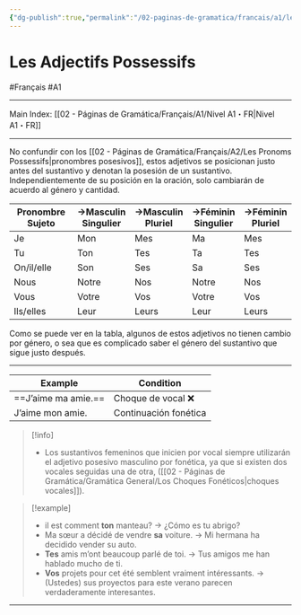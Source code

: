 ```yaml
---
{"dg-publish":true,"permalink":"/02-paginas-de-gramatica/francais/a1/les-adjectifs-possessifs/"}
---
```


# Les Adjectifs Possessifs
#Français #A1
___
Main Index: [[02 - Páginas de Gramática/Français/A1/Nivel A1・FR\|Nivel A1・FR]]
___
No confundir con los [[02 - Páginas de Gramática/Français/A2/Les Pronoms Possessifs\|pronombres posesivos]], estos adjetivos se posicionan justo antes del sustantivo y denotan la posesión de un sustantivo. Independientemente de su posición en la oración, solo cambiarán de acuerdo al género y cantidad.

| Pronombre Sujeto | →Masculin  <br>Singulier | →Masculin  <br>Pluriel | →Féminin  <br>Singulier | →Féminin  <br>Pluriel |
| ---------------- | ------------------------ | ---------------------- | ----------------------- | --------------------- |
| Je               | Mon                      | Mes                    | Ma                      | Mes                   |
| Tu               | Ton                      | Tes                    | Ta                      | Tes                   |
| On/il/elle       | Son                      | Ses                    | Sa                      | Ses                   |
| Nous             | Notre                    | Nos                    | Notre                   | Nos                   |
| Vous             | Votre                    | Vos                    | Votre                   | Vos                   |
| Ils/elles        | Leur                     | Leurs                  | Leur                    | Leurs                 |
Como se puede ver en la tabla, algunos de estos adjetivos no tienen cambio por género, o sea que es complicado saber el género del sustantivo que sigue justo después.
___

| Example             | Condition             |
| ------------------- | --------------------- |
| ==J’aime ma amie.== | Choque de vocal ❌     |
| J’aime mon amie.    | Continuación fonética |

> [!info] 
> - Los sustantivos femeninos que inicien por vocal siempre utilizarán el adjetivo posesivo masculino por fonética, ya que si existen dos vocales seguidas una de otra, ([[02 - Páginas de Gramática/Gramática General/Los Choques Fonéticos\|choques vocales]]).

> [!example] 
>-  il est comment **ton** manteau? → ¿Cómo es tu abrigo?
>- Ma sœur a décidé de vendre **sa** voiture. → Mi hermana ha decidido vender su auto.
>- **Tes** amis m’ont beaucoup parlé de toi. → Tus amigos me han hablado mucho de ti.
>- **Vos** projets pour cet été semblent vraiment intéressants. → (Ustedes) sus proyectos para este verano parecen verdaderamente interesantes.

___
